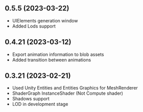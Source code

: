 ## 0.5.5 (2023-03-22)
- UIElements generation window
- Added Lods support

## 0.4.21 (2023-03-12)
- Export animation information to blob assets
- Added transition between animations

## 0.3.21 (2023-02-21)
- Used Unity Entities and Entities Graphics for MeshRenderer
- ShaderGraph InstanceShader (Not Compute shader)
- Shadows support
- LOD in development stage